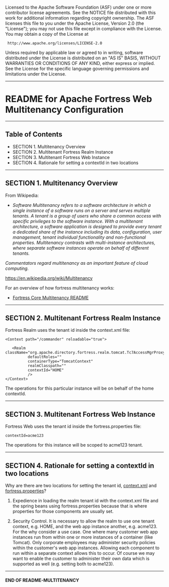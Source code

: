    Licensed to the Apache Software Foundation (ASF) under one
   or more contributor license agreements.  See the NOTICE file
   distributed with this work for additional information
   regarding copyright ownership.  The ASF licenses this file
   to you under the Apache License, Version 2.0 (the
   "License"); you may not use this file except in compliance
   with the License.  You may obtain a copy of the License at

     http://www.apache.org/licenses/LICENSE-2.0

   Unless required by applicable law or agreed to in writing,
   software distributed under the License is distributed on an
   "AS IS" BASIS, WITHOUT WARRANTIES OR CONDITIONS OF ANY
   KIND, either express or implied.  See the License for the
   specific language governing permissions and limitations
   under the License.

-------------------------------------------------------------------------------
# README for Apache Fortress Web Multitenancy Configuration

-------------------------------------------------------------------------------
## Table of Contents

 * SECTION 1. Multitenancy Overview
 * SECTION 2. Multitenant Fortress Realm Instance
 * SECTION 3. Multitenant Fortress Web Instance
 * SECTION 4. Rationale for setting a contextId in two locations

-------------------------------------------------------------------------------
## SECTION 1.  Multitenancy Overview

From Wikipedia:
* *Software Multitenancy refers to a software architecture in which a single instance of a software runs on a server and serves multiple tenants. A tenant is a group of users who share a common access with specific privileges to the software instance. With a multitenant architecture, a software application is designed to provide every tenant a dedicated share of the instance including its data, configuration, user management, tenant individual functionality and non-functional properties. Multitenancy contrasts with multi-instance architectures, where separate software instances operate on behalf of different tenants.*

 *Commentators regard multitenancy as an important feature of cloud computing.*

 https://en.wikipedia.org/wiki/Multitenancy

For an overview of how fortress multitenancy works:
 * [Fortress Core Multitenancy README](https://github.com/apache/directory-fortress-core/blob/master/README-MULTITENANCY.md)

-------------------------------------------------------------------------------
## SECTION 2.  Multitenant Fortress Realm Instance

Fortress Realm uses the tenant id inside the context.xml file:

 ```
 <Context path="/commander" reloadable="true">

    <Realm className="org.apache.directory.fortress.realm.tomcat.Tc7AccessMgrProxy"
           defaultRoles=""
           containerType="TomcatContext"
           realmClasspath=""
           contextId="HOME"
           />
 </Context>
 ```

 The operations for this particular instance will be on behalf of the home contextId.

-------------------------------------------------------------------------------
## SECTION 3.  Multitenant Fortress Web Instance

Fortress Web uses the tenant id inside the fortress.properties file:

 ```
 contextId=acme123
 ```

 The operations for this instance will be scoped to acme123 tenant.

___________________________________________________________________________________
## SECTION 4.  Rationale for setting a contextId in two locations

Why are there are two locations for setting the tenant id, [context.xml](https://github.com/apache/directory-fortress-commander/blob/master/src/main/resources/META-INF/context.xml) and [fortress.properties](https://github.com/apache/directory-fortress-commander/blob/master/src/main/resources/fortress.properties.example)?

1. Expedience in loading the realm tenant id with the context.xml file and the spring beans using fortress.properties because that is where properties for those components are usually set.

2. Security Control.  It is necessary to allow the realm to use one tenant context, e.g. HOME, and the web app instance another, e.g. acme123.  For the why consider a use case.  One where many customer web app instances run from within one or more instances of a container (like Tomcat).
 Only corporate employees may administer security policies within the customer's web app instances.  Allowing each component to run within a separate context allows this to occur.  Of course we may want to enable the customer to administer their own data which is supported as well (e.g. setting both to acme123).

___________________________________________________________________________________
#### END OF README-MULTITENANCY